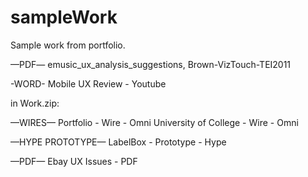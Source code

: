 sampleWork
==========

Sample work from portfolio.

—PDF—
emusic_ux_analysis_suggestions, Brown-VizTouch-TEI2011

-WORD-
Mobile UX Review - Youtube


in Work.zip:

  —WIRES—
  Portfolio - Wire - Omni
  University of College - Wire - Omni
  
  —HYPE PROTOTYPE—
  LabelBox - Prototype - Hype
  
  —PDF—
  Ebay UX Issues - PDF
